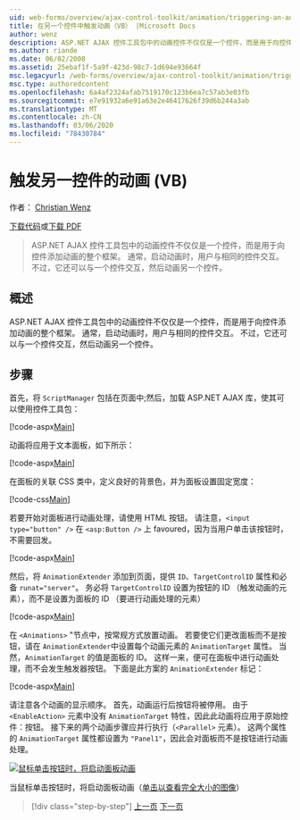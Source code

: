 ```yaml
---
uid: web-forms/overview/ajax-control-toolkit/animation/triggering-an-animation-in-another-control-vb
title: 在另一个控件中触发动画（VB） |Microsoft Docs
author: wenz
description: ASP.NET AJAX 控件工具包中的动画控件不仅仅是一个控件，而是用于向控件添加动画的整个框架。 通常，启动 。
ms.author: riande
ms.date: 06/02/2008
ms.assetid: 25ebaf1f-5a9f-423d-98c7-1d694e93664f
msc.legacyurl: /web-forms/overview/ajax-control-toolkit/animation/triggering-an-animation-in-another-control-vb
msc.type: authoredcontent
ms.openlocfilehash: 6a4af2324afab7519170c123b6ea7c57ab3e03fb
ms.sourcegitcommit: e7e91932a6e91a63e2e46417626f39d6b244a3ab
ms.translationtype: MT
ms.contentlocale: zh-CN
ms.lasthandoff: 03/06/2020
ms.locfileid: "78430784"
---
```

# <a name="triggering-an-animation-in-another-control-vb"></a>触发另一控件的动画 (VB)

作者： [Christian Wenz](https://github.com/wenz)

[下载代码](https://download.microsoft.com/download/f/9/a/f9a26acd-8df4-4484-8a18-199e4598f411/Animation8.vb.zip)或[下载 PDF](https://download.microsoft.com/download/6/7/1/6718d452-ff89-4d3f-a90e-c74ec2d636a3/animation8VB.pdf)

> ASP.NET AJAX 控件工具包中的动画控件不仅仅是一个控件，而是用于向控件添加动画的整个框架。 通常，启动动画时，用户与相同的控件交互。 不过，它还可以与一个控件交互，然后动画另一个控件。

## <a name="overview"></a>概述

ASP.NET AJAX 控件工具包中的动画控件不仅仅是一个控件，而是用于向控件添加动画的整个框架。 通常，启动动画时，用户与相同的控件交互。 不过，它还可以与一个控件交互，然后动画另一个控件。

## <a name="steps"></a>步骤

首先，将 `ScriptManager` 包括在页面中;然后，加载 ASP.NET AJAX 库，使其可以使用控件工具包：

[!code-aspx[Main](triggering-an-animation-in-another-control-vb/samples/sample1.aspx)]

动画将应用于文本面板，如下所示：

[!code-aspx[Main](triggering-an-animation-in-another-control-vb/samples/sample2.aspx)]

在面板的关联 CSS 类中，定义良好的背景色，并为面板设置固定宽度：

[!code-css[Main](triggering-an-animation-in-another-control-vb/samples/sample3.css)]

若要开始对面板进行动画处理，请使用 HTML 按钮。 请注意，`<input type="button" />` 在 `<asp:Button />` 上 favoured，因为当用户单击该按钮时，不需要回发。

[!code-aspx[Main](triggering-an-animation-in-another-control-vb/samples/sample4.aspx)]

然后，将 `AnimationExtender` 添加到页面，提供 `ID`、`TargetControlID` 属性和必备 `runat="server"`。 务必将 `TargetControlID` 设置为按钮的 ID （触发动画的元素），而不是设置为面板的 ID （要进行动画处理的元素）

[!code-aspx[Main](triggering-an-animation-in-another-control-vb/samples/sample5.aspx)]

在 `<Animations>` "节点中，按常规方式放置动画。 若要使它们更改面板而不是按钮，请在 `AnimationExtender`中设置每个动画元素的 `AnimationTarget` 属性。 当然，`AnimationTarget` 的值是面板的 ID。 这样一来，便可在面板中进行动画处理，而不会发生触发器按钮。 下面是此方案的 `AnimationExtender` 标记：

[!code-aspx[Main](triggering-an-animation-in-another-control-vb/samples/sample6.aspx)]

请注意各个动画的显示顺序。 首先，动画运行后按钮将被停用。 由于 `<EnableAction>` 元素中没有 `AnimationTarget` 特性，因此此动画将应用于原始控件：按钮。 接下来的两个动画步骤应并行执行（`<Parallel>` 元素）。 这两个属性的 `AnimationTarget` 属性都设置为 `"Panel1"`，因此会对面板而不是按钮进行动画处理。

[![鼠标单击按钮时，将启动面板动画](triggering-an-animation-in-another-control-vb/_static/image2.png)](triggering-an-animation-in-another-control-vb/_static/image1.png)

当鼠标单击按钮时，将启动面板动画（[单击以查看完全大小的图像](triggering-an-animation-in-another-control-vb/_static/image3.png)）

> [!div class="step-by-step"]
> [上一页](disabling-actions-during-animation-vb.md)
> [下一页](modifying-animations-from-the-server-side-vb.md)
